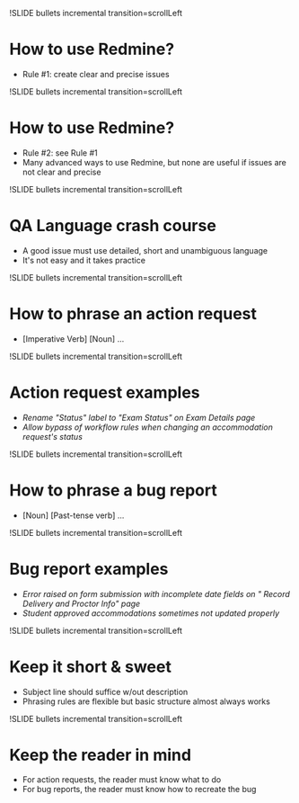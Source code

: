 !SLIDE bullets incremental transition=scrollLeft
# How to use Redmine? #

* Rule #1: create clear and precise issues

!SLIDE bullets incremental transition=scrollLeft
# How to use Redmine? #
* Rule #2: see Rule #1
* Many advanced ways to use Redmine, but none are useful if issues are not clear and precise


!SLIDE bullets incremental transition=scrollLeft
# QA Language crash course #
* A good issue must use detailed, short and unambiguous language
* It's not easy and it takes practice

!SLIDE bullets incremental transition=scrollLeft
# How to phrase an action request #
* [Imperative Verb] [Noun] ...

!SLIDE bullets incremental transition=scrollLeft
# Action request examples #
* _Rename "Status" label to "Exam Status" on Exam Details page_
* _Allow bypass of workflow rules when changing an accommodation request's status_


!SLIDE bullets incremental transition=scrollLeft
# How to phrase a bug report #
* [Noun] [Past-tense verb] ...

!SLIDE bullets incremental transition=scrollLeft
# Bug report examples #
* _Error raised on form submission with incomplete date fields on " Record Delivery and Proctor Info" page_
* _Student approved accommodations sometimes not updated properly_


!SLIDE bullets incremental transition=scrollLeft
# Keep it short & sweet #
* Subject line should suffice w/out description
* Phrasing rules are flexible but basic structure almost always works

!SLIDE bullets incremental transition=scrollLeft
# Keep the reader in mind #
* For action requests, the reader must know what to do
* For bug reports, the reader must know how to recreate the bug
